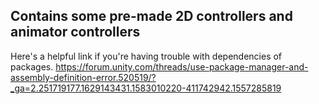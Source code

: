## Contains some pre-made 2D controllers and animator controllers

Here's a helpful link if you're having trouble with dependencies of packages.
https://forum.unity.com/threads/use-package-manager-and-assembly-definition-error.520519/?_ga=2.251719177.1629143431.1583010220-411742942.1557285819
